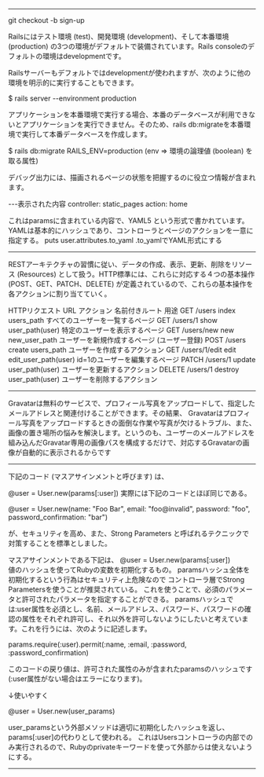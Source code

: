 

-------------------------------------------------

git checkout -b sign-up

Railsにはテスト環境 (test)、開発環境 (development)、そして本番環境 (production) の3つの環境がデフォルトで装備されています。Rails consoleのデフォルトの環境はdevelopmentです。

Railsサーバーもデフォルトではdevelopmentが使われますが、次のように他の環境を明示的に実行することもできます。

  $ rails server --environment production

  アプリケーションを本番環境で実行する場合、本番のデータベースが利用できないとアプリケーションを実行できません。そのため、rails db:migrateを本番環境で実行して本番データベースを作成します。

  $ rails db:migrate RAILS_ENV=production
(env => 環境の論理値 (boolean) を取る属性)

デバッグ出力には、描画されるページの状態を把握するのに役立つ情報が含まれます。

---表示された内容
controller: static_pages
action: home

これはparamsに含まれている内容で、YAML5 という形式で書かれています。YAMLは基本的にハッシュであり、コントローラとページのアクションを一意に指定する。
puts user.attributes.to_yaml
.to_yamlでYAML形式にする

--------------------------------------------------------

RESTアーキテクチャの習慣に従い、データの作成、表示、更新、削除をリソース (Resources) として扱う。HTTP標準には、これらに対応する４つの基本操作 (POST、GET、PATCH、DELETE) が定義されているので、これらの基本操作を各アクションに割り当てていく。

HTTPリクエスト	URL	アクション	名前付きルート	用途
GET	/users	index	users_path	すべてのユーザーを一覧するページ
GET	/users/1	show	user_path(user)	特定のユーザーを表示するページ
GET	/users/new	new	new_user_path	ユーザーを新規作成するページ (ユーザー登録)
POST	/users	create	users_path	ユーザーを作成するアクション
GET	/users/1/edit	edit	edit_user_path(user)	id=1のユーザーを編集するページ
PATCH	/users/1	update	user_path(user)	ユーザーを更新するアクション
DELETE	/users/1	destroy	user_path(user)	ユーザーを削除するアクション

----------------------------------------------

Gravatarは無料のサービスで、プロフィール写真をアップロードして、指定したメールアドレスと関連付けることができます。その結果、 Gravatarはプロフィール写真をアップロードするときの面倒な作業や写真が欠けるトラブル、また、画像の置き場所の悩みを解決します。というのも、ユーザーのメールアドレスを組み込んだGravatar専用の画像パスを構成するだけで、対応するGravatarの画像が自動的に表示されるからです

-------------------------------------------------

下記のコード (マスアサインメントと呼びます) は、

@user = User.new(params[:user])
実際には下記のコードとほぼ同じである。

@user = User.new(name: "Foo Bar", email: "foo@invalid",
                 password: "foo", password_confirmation: "bar")

が、セキュリティを高め、また、Strong Parameters と呼ばれるテクニックで対策することを標準としました。

マスアサインメントである下記は、
@user = User.new(params[:user])  
値のハッシュを使ってRubyの変数を初期化するもの。
paramsハッシュ全体を初期化するという行為はセキュリティ上危険なので
コントローラ層でStrong Parametersを使うことが推奨されている。
これを使うことで、必須のパラメータと許可されたパラメータを指定することができる。
paramsハッシュでは:user属性を必須とし、名前、メールアドレス、パスワード、パスワードの確認の属性をそれぞれ許可し、それ以外を許可しないようにしたいと考えています。これを行うには、次のように記述します。

params.require(:user).permit(:name, :email, :password, :password_confirmation)

このコードの戻り値は、許可された属性のみが含まれたparamsのハッシュです (:user属性がない場合はエラーになります)。

↓使いやすく

@user = User.new(user_params)

user_paramsという外部メソッドは適切に初期化したハッシュを返し、
params[:user]の代わりとして使われる。
これはUsersコントローラの内部でのみ実行されるので、Rubyのprivateキーワードを使って外部からは使えないようにする。

--------------------------------------------
